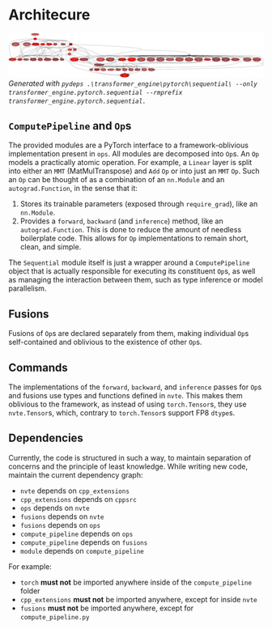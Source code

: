 # Architecure
![Module dependency diagram](import_diagram.svg)
_Generated with `pydeps .\transformer_engine\pytorch\sequential\ --only transformer_engine.pytorch.sequential --rmprefix transformer_engine.pytorch.sequential.`_

## `ComputePipeline` and `Op`s

The provided modules are a PyTorch interface to a framework-oblivious implementation present in `ops`. All modules are decomposed into `Op`s. An `Op` models a practically atomic operation. For example, a `Linear` layer is split into either an `MMT` (MatMulTranspose) and `Add` `Op` or into just an `MMT` `Op`. Such an `Op` can be thought of as a combination of an `nn.Module` and an `autograd.Function`, in the sense that it:
1. Stores its trainable parameters (exposed through `require_grad`), like an `nn.Module`.
2. Provides a `forward`, `backward` (and `inference`) method, like an `autograd.Function`.
This is done to reduce the amount of needless boilerplate code. This allows for `Op` implementations to remain short, clean, and simple.

The `Sequential` module itself is just a wrapper around a `ComputePipeline` object that is actually responsible for executing its constituent `Op`s, as well as managing the interaction between them, such as type inference or model parallelism.

## Fusions

Fusions of `Op`s are declared separately from them, making individual `Op`s self-contained and oblivious to the existence of other `Op`s.

## Commands

The implementations of the `forward`, `backward`, and `inference` passes for `Op`s and fusions use types and functions defined in `nvte`. This makes them oblivious to the framework, as instead of using `torch.Tensor`s, they use `nvte.Tensor`s, which, contrary to `torch.Tensor`s support FP8 `dtype`s.

## Dependencies

Currently, the code is structured in such a way, to maintain separation of concerns and the principle of least knowledge. While writing new code, maintain the current dependency graph:

* `nvte` depends on `cpp_extensions`
* `cpp_extensions` depends on `cppsrc`
* `ops` depends on `nvte`
* `fusions` depends on `nvte`
* `fusions` depends on `ops`
* `compute_pipeline` depends on `ops`
* `compute_pipeline` depends on `fusions`
* `module` depends on `compute_pipeline`

For example:
* `torch` **must not** be imported anywhere inside of the `compute_pipeline` folder
* `cpp_extensions` **must not** be imported anywhere, except for inside `nvte`
* `fusions` **must not** be imported anywhere, except for `compute_pipeline.py`
